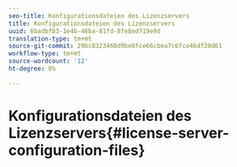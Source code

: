```yaml
---
seo-title: Konfigurationsdateien des Lizenzservers
title: Konfigurationsdateien des Lizenzservers
uuid: 6badbfb3-1e4b-46ba-81fd-8fe8ed719e9d
translation-type: tm+mt
source-git-commit: 29bc8323460d9be0fce66cbea7c6fce46df20d61
workflow-type: tm+mt
source-wordcount: '12'
ht-degree: 0%

---
```



# Konfigurationsdateien des Lizenzservers{#license-server-configuration-files}

